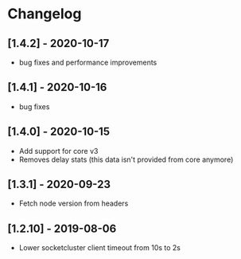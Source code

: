 # Changelog

## [1.4.2] - 2020-10-17

- bug fixes and performance improvements

## [1.4.1] - 2020-10-16

- bug fixes

## [1.4.0] - 2020-10-15

- Add support for core v3
- Removes delay stats (this data isn't provided from core anymore)

## [1.3.1] - 2020-09-23

- Fetch node version from headers

## [1.2.10] - 2019-08-06

- Lower socketcluster client timeout from 10s to 2s
